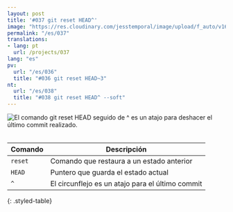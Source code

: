 ```yaml
---
layout: post
title: '#037 git reset HEAD^'
image: "https://res.cloudinary.com/jesstemporal/image/upload/f_auto/v1642878600/gitfichas/en/037/thumbnail_vjzfwl.jpg"
permalink: "/es/037"
translations:
- lang: pt
  url: /projects/037
lang: "es"
pv:
  url: "/es/036"
  title: "#036 git reset HEAD~3"
nt:
  url: "/es/038"
  title: "#038 git reset HEAD^ --soft"
---
```


<img alt="El comando git reset HEAD seguido de ^ es un atajo para deshacer el último commit realizado." src="https://res.cloudinary.com/jesstemporal/image/upload/v1642878601/gitfichas/en/037/full_dko55b.jpg"><br><br>

| Comando           | Descripción                                      |
| ----------------- | ------------------------------------------------- |
| `reset`         | Comando que restaura a un estado anterior         |
| `HEAD`          | Puntero que guarda el estado actual               |
| `^`             | El circunflejo es un atajo para el último commit |
{: .styled-table}                 

<!--
<br>
También te puede interesar leer este artículo:

<a href="https://jtemporal.com/criando-um-novo-branch-e-mudando-pra-ele-com-um-comando/">
  <strong>Creando una nueva rama y cambiando a ella con un solo comando</strong>
</a>
-->
